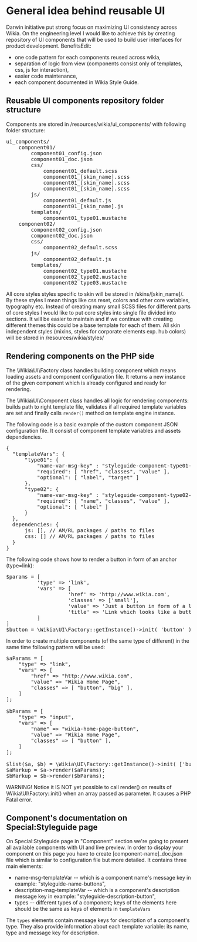 # General idea behind reusable UI
Darwin initiative put strong focus on maximizing UI consistency across Wikia. On the engineering level I would like to achieve this by creating repository of UI components that will be used to build user interfaces for product development.
BenefitsEdit:
* one code pattern for each components reused across wikia,
* separation of logic from view (components consist only of templates, css, js for interaction),
* easier code maintenance,
* each component documented in Wikia Style Guide.

## Reusable UI components repository folder structure
Components are stored in /resources/wikia/ui_components/ with following folder structure:

<pre>
ui_components/
    component01/
        component01_config.json
        component01_doc.json
        css/
            component01_default.scss
            component01_[skin_name].scss
            component01_[skin_name].scss
            component01_[skin_name].scss
        js/
            component01_default.js
            component01_[skin_name].js
        templates/
            component01_type01.mustache
    component02/
        component02_config.json
        component02_doc.json
        css/
            component02_default.scss
        js/
            component02_default.js
        templates/
            component02_type01.mustache
            component02_type02.mustache
            component02_type03.mustache
</pre>

All core styles styles specific to skin will be stored in /skins/[skin_name]/. By these styles I mean things like css reset, colors and other core variables, typography etc. 
Instead of creating many small SCSS files for different parts of core styles I would like to put core styles into single file divided into sections. It will be easier to maintain and if we continue with creating different themes this could be a base template for each of them.
All skin independent styles (mixins, styles for corporate elements exp. hub colors) will be stored in /resources/wikia/styles/ 

## Rendering components on the PHP side
The \Wikia\UI\Factory class handles building component which means loading assets and component configuration file. It returns a new instance of the given component which is already configured and ready for rendering.

The \Wikia\UI\Component class handles all logic for rendering components: builds path to right template file, validates if all required template variables are set and finally calls `render()` method on template engine instance.

The following code is a basic example of the custom component JSON configuration file. It consist of component template variables and assets dependencies.

<pre>
{
  "templateVars": {
      "type01": {
          "name-var-msg-key" : "styleguide-component-type01-description-message-key",
          "required": [ "href", "classes", "value" ],
          "optional": [ "label", "target" ]
      },
      "type02": {
          "name-var-msg-key" : "styleguide-component-type02-description-message-key",
          "required": [ "name", "classes", "value" ],
          "optional": [ "label" ]
      }
  },
  dependencies: {
      js: [], // AM/RL packages / paths to files
      css: [] // AM/RL packages / paths to files
  } 
}
</pre>

The following code shows how to render a button in form of an anchor (type=link):
<pre>
$params = [
          'type' => 'link',
          'vars' => [
                    'href' => 'http://www.wikia.com',
                    'classes' => ['small'],
                    'value' => 'Just a button in form of a link',
                    'title' => 'Link which looks like a button!'
          ]
]
$button = \Wikia\UI\Factory::getInstance()->init( 'button' )->render( $params );
</pre>

In order to create multiple components (of the same type of different) in the same time following pattern will be used:
<pre>
$aParams = [
    "type" => "link",
    "vars" => [
        "href" => "http://www.wikia.com",
        "value" => "Wikia Home Page",
        "classes" => [ "button", "big" ],
    ]
];

$bParams = [
    "type" => "input",
    "vars" => [
        "name" => "wikia-home-page-button",
        "value" => "Wikia Home Page",
        "classes" => [ "button" ],
    ]
];

$list($a, $b) = \Wikia\UI\Factory::getInstance()->init( ['button', 'button'] );
$aMarkup = $a->render($aParams);
$bMarkup = $b->render($bParams);
</pre>

WARNING! Notice it IS NOT yet possible to call render() on results of \Wikia\UI\Factory::init() when an array passed as parameter. It causes a PHP Fatal error.

## Component's documentation on Special:Styleguide page
On Special:Styleguide page in "Component" section we're going to present all available components with UI and live preview.
In order to display your component on this page you have to create [component-name]_doc.json file which is similar to configuration file but more detailed. It contains three main elements:
* name-msg-templateVar -- which is a component name's message key in example: "styleguide-name-buttons",
* description-msg-templateVar -- which is a component's description message key in example: "styleguide-description-button",
* types -- different types of a component; keys of the elements here should be the same as keys of elements in `templateVars`

The `types` elements contain message keys for description of a component's type. They also provide information about each template variable: its name, type and message key for description.